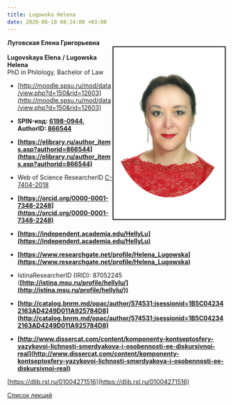 ```yaml
---
title: Lugowska Helena
date: 2020-08-10 08:14:00 +03:00
---
```


**Луговская Елена Григорьевна**
<br>
<img width="257" height="397" align="right"  border="2" alt="" src="Lugowsk_.jpg"/>
<br>
**Lugovskaya Elena**  **/**   **Lugowska Helena**
<br>
PhD in Philology, Bachelor of Law
<br>

* [http://moodle.spsu.ru/mod/data/view.php?d=150&rid=12603](http://moodle.spsu.ru/mod/data/view.php?d=150&rid=12603)

* **SPIN-код: [6198-0944](https://www.elibrary.ru/author_profile.asp?authorid=866544), AuthorID: [866544](https://www.elibrary.ru/author_items.asp?authorid=866544)**

* **[https://elibrary.ru/author_items.asp?authorid=866544](https://elibrary.ru/author_items.asp?authorid=866544)**

* Web of Science ResearcherID [C-7404-2018](https://publons.com/researcher/C-7404-2018/ "Copy and share this profile's URL")

* **[https://orcid.org/0000-0001-7348-2248](https://orcid.org/0000-0001-7348-2248)**

* **[https://independent.academia.edu/HellyLu](https://independent.academia.edu/HellyLu)**

* **[https://www.researchgate.net/profile/Helena_Lugowska](https://www.researchgate.net/profile/Helena_Lugowska)**

* IstinaResearcherID (IRID): 87052245 (**[http://istina.msu.ru/profile/hellylu/](http://istina.msu.ru/profile/hellylu/))**

* **[http://catalog.bnrm.md/opac/author/574531;jsessionid=1B5C042342163AD4249D011A925784D8](http://catalog.bnrm.md/opac/author/574531;jsessionid=1B5C042342163AD4249D011A925784D8)**

* **[http://www.dissercat.com/content/komponenty-kontseptosfery-yazykovoi-lichnosti-smerdyakova-i-osobennosti-ee-diskursivnoi-real](http://www.dissercat.com/content/komponenty-kontseptosfery-yazykovoi-lichnosti-smerdyakova-i-osobennosti-ee-diskursivnoi-real)**

[https://dlib.rsl.ru/01004271516](https://dlib.rsl.ru/01004271516)

[Список лекций](https://hellylu.github.io/spisok-liektsii)
